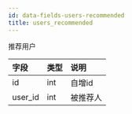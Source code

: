 ```yaml
---
id: data-fields-users-recommended
title: users_recommended
---
```


推荐用户

| 字段 | 类型 | 说明 |
| :- | :- | :- |
| id | int | 自增id |
| user_id | int | 被推荐人 |
